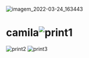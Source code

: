 ![imagem_2022-03-24_163443](https://user-images.githubusercontent.com/92480077/159996152-76bf50ef-21d1-4a0c-aaa1-48010d762fd3.png)
# camila![print1](https://user-images.githubusercontent.com/92480077/159624500-bab62679-e27b-4ca3-9d05-cfbb09b98d98.png)
![print2](https://user-images.githubusercontent.com/92480077/159624538-ce08003a-e113-4a16-9da0-a13313d22e1d.png)
![print3](https://user-images.githubusercontent.com/92480077/159624567-f62ea05d-35ee-49ad-a8fd-01786b99ba05.png)
